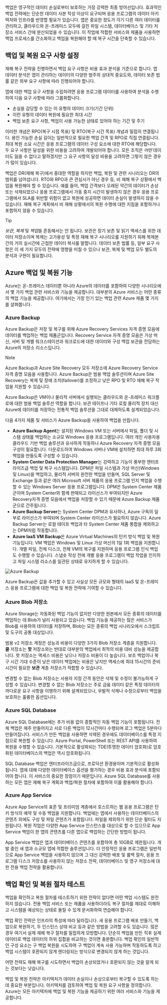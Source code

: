 백업은 영구적인 데이터 손실로부터 보호하는 가장 강력한 최종 방어선입니다. 효과적인 백업 전략에는 단순한 데이터 사본 작성 이상이 요구되며 응용 프로그램의 데이터 아키텍처와 인프라를 반영할 필요가 있습니다. 앱은 중요한 정도가 각기 다른 여러 데이터를 관리하고, 클라우드와 온-프레미스 모두에 걸친 파일 시스템, 데이터베이스 및 기타 저장소 서비스 간에 분산되었을 수 있습니다. 이 작업에 적합한 서비스와 제품을 사용하면 백업 프로세스를 간소화하고 백업을 복원해야 할 때 복구 시간을 단축할 수 있습니다.

## <a name="establish-backup-and-restoration-requirements"></a>백업 및 복원 요구 사항 설정

재해 복구 전략을 진행하면서 백업 요구 사항은 비용 효과 분석을 기준으로 합니다. 앱 데이터 분석은 앱이 관리하는 데이터의 다양한 범주의 상대적 중요도와, 데이터 보존 법률 같은 외부 요구 사항에 따라 진행되어야 합니다.

앱에 대한 백업 요구 사항을 수립하려면 응용 프로그램 데이터를 사용하여 분석을 수행하여 다음 요구 사항에 따라 그룹화합니다.

* 손실을 감당할 수 있는 이 유형의 데이터 크기(기간 단위)
* 이런 유형의 데이터 복원에 필요한 최대 시간
* 백업 보존 요구 사항, 백업이 사용 가능한 상태로 있어야 하는 기간 및 주기

이러한 개념은 RPO(복구 시점 목표) 및 RTO(복구 시간 목표) 개념과 밀접히 연결됩니다. 용인 가능한 손실 길이는 일반적으로 필요한 백업 간격 및 RPO로 직접 연결됩니다. 최대 복원 소요 시간은 응용 프로그램의 데이터 구성 요소에 대한 RTO에 해당합니다. 두 요구 사항은 달성을 위한 비용을 고려하여 개발되어야 합니다. 모든 조직은 *어떤* 데이터도 잃을 수 없다고 말하겠지만 그 요구 사항의 달성 비용을 고려하면 그렇지 않은 경우가 많이 있습니다.

백업은 DR(재해 복구)에서 중대한 역할을 하지만 백업, 복원 및 관련 시나리오는 DR의 범위를 넘어섭니다. RTO와 RPO과 큰 관심사가 아닌 경우 등, 비 재해 복구 상황에서 백업을 복원해야 할 수 있습니다. 예를 들어, 백업 간격보다 오래된 약간의 데이터가 손상 또는 삭제되었으나 응용 프로그램에서 가동 중지 시간이 발생하지 않은 경우 응용 프로그램에서 SLA를 위반할 위험이 없고 복원에 성공하면 데이터 손실이 발생하지 않을 수 있습니다. 재해 복구 계획에서 비 재해 상황에서의 복원 수행에 대한 지침을 포함하거나 포함하지 않을 수 있습니다.

> [!TIP]
> *보관*, *복제* 및 *백업*을 혼동해서는 안 됩니다. 보관은 장기 보존 및 읽기 액세스를 위한 데이터 저장소이며 복제는 고가용성 및 특정 재해 복구 시나리오를 지원하기 위해 복제본 간의 거의 실시간에 근접한 데이터 복사를 말합니다. 데이터 보존 법률 등, 일부 요구 사항은 이 세 가지 모두의 전략에 영향을 미칠 수 있으나 보관, 복제 및 백업 모두 별도의 분석과 구현이 필요합니다.

## <a name="azure-backup-and-restore-capabilities"></a>Azure 백업 및 복원 기능

Azure는 온-프레미스 데이터뿐 아니라 Azure의 데이터를 포함하여 다양한 시나리오에서 몇 가지 백업 관련 서비스와 기능을 제공합니다. 대부분의 Azure 서비스는 어떤 종류의 백업 기능을 제공합니다. 여기에서는 가장 인기 있는 백업 관련 Azure 제품 몇 가지를 살펴봅니다.

### <a name="azure-backup"></a>Azure Backup

Azure Backup은 저장 및 복구를 위해 Azure Recovery Services 자격 증명 모음에 데이터를 백업하는 백업 제품군입니다. Recovery Service 자격 증명 모음은 가상 머신, 서버 및 개별 워크스테이션과 워크로드에 대한 데이터와 구성 백업 보관을 전담하는 Azure의 저장소 리소스입니다.

> [!NOTE]
> Azure Backup과 Azure Site Recovery 모두 저장소에 Azure Recovery Service 자격 증명 모음을 사용합니다. Azure Backup은 범용 백업 솔루션이며 Azure Site Recovery는 복제 및 장애 조치(failover)를 조정하고 낮은 RPO 및 RTO 재해 복구 작업을 지원할 수 있습니다.

Azure Backup은 VM이나 물리적 서버에서 실행되는 클라우드와 온-프레미스 워크플로에 대한 범용 백업 솔루션 역할을 합니다. 보관 테이프나 기타 로컬 물리적 장치 대신 Azure에 데이터를 저장하는 전통적 백업 솔루션을 그대로 대체하도록 설계되었습니다.

다음 4가지 제품 및 서비스가 Azure Backup을 사용하여 백업을 만듭니다.

* **Azure Backup Agent**는 설치된 Windows VM 또는 서버에서 파일, 폴더 및 시스템 상태를 백업하는 소규모 Windows 응용 프로그램입니다. 여러 개인 사용자용 클라우드 기반 백업 솔루션과 유사하게 작동하나 Azure Recovery 자격 증명 모음 구성이 필요합니다. 다운로드하여 Windows 서버나 VM에 설치하면 최대 하루 3회 백업을 만들도록 구성할 수 있습니다.
* **System Center Data Protection Manager**는 강력하고 기능이 풍부한 엔터프라이즈급 백업 및 복구 시스템입니다. DPM은 파일 시스템과 가상 머신(Windows 및 Linux)을 백업하고, 물리적 서버의 완전한 백업을 만들며, SQL Server 및 Exchange 등과 같은 여러 Microsoft 서버 제품의 응용 프로그램 인지 백업을 수행할 수 있는 Windows Server 응용 프로그램입니다. DPM은 System Center 제품군이며 System Center와 함께 판매되고 라이선스가 부여되지만 Azure Recovery자격 증명 모음에서 백업을 저장할 수 있기 때문에 Azure Backup 제품군으로 간주됩니다.
* **Azure Backup Server**는 System Center DPM과 유사하나, Azure 구독의 일부로 라이선스가 부여되며 System Center 라이선스가 필요하지 않습니다. Azure Backup Server는 로컬 테이프 백업과 타 System Center 제품 통합을 제외하고는 DPM처럼 작동합니다.
* **Azure IaaS VM Backup**은 Azure Virtual Machines의 턴키 방식 백업 및 복원 기능입니다. VM 백업은 Windows 및 Linux 가상 머신의 1일 1회 백업을 지원합니다. 개별 파일, 전체 디스크, 전체 VM의 복구를 지원하며 응용 프로그램 인식 백업도 수행할 수 있습니다. 스냅숏 작성 전에 개별 응용 프로그램이 백업 작업을 인지하고 파일 시스템 리소스를 일관된 상태로 유지하게 할 수 있습니다.

![Azure Backup](../media-draft/azure-backup.png)

Azure Backup은 값을 추가할 수 있고 사실상 모든 규모와 형태의 IaaS 및 온-프레미스 응용 프로그램에 대한 백업 및 복원 전략에 기여할 수 있습니다.

### <a name="azure-blob-storage"></a>Azure Blob 저장소

Azure Storage는 자동화된 백업 기능이 없지만 다양한 원본에서 모든 종류의 데이터를 백업하는 데 Blob가 널리 사용되고 있습니다. 백업 기능을 제공하는 많은 서비스가 Blob를 사용하여 데이터를 저장하며, Blob는 모든 종류의 백업 시나리오에서 스크립트 및 도구의 공통 대상입니다.

범용 v2 저장소 계정은 성능과 비용이 다양한 3가지 Blob 저장소 계층을 지원합니다. **쿨** 저장소는 **핫** 저장소와는 반대로 대부분의 백업에서 최적의 비용 대비 성능을 제공합니다. 핫 저장소는 액세스 비용은 낮으나 저장소 비용이 더 높습니다. 보조 백업이나 복구 시간 기대 수준이 낮은 데이터 백업에는 비용은 낮지만 액세스에 최대 15시간의 준비 시간이 필요한 **보관** 계층 저장소가 적합할 수 있습니다.

변경할 수 없는 Blob 저장소는 사용자 지정 간격 동안은 삭제 및 수정이 불가능하게 구성할 수 있습니다. 변경할 수 없는 Blob 저장소는 주로 금융 데이터 같은 특정 데이터의 까다로운 요구 사항을 이행하기 위해 설계되었으나, 우발적 삭제나 수정으로부터 백업을 보호하는 훌륭한 옵션입니다.

### <a name="azure-sql-database"></a>Azure SQL Database

Azure SQL Database에는 추가 비용 없이 종합적인 자동 백업 기능이 포함됩니다. 전체 백업은 매주 만들어지고 서로 다른 백업이 12시간마다 수행되며 로그 백업은 5분마다 만들어집니다. 서비스가 만든 백업을 사용하면 삭제된 경우에도 데이터베이스를 특정 지점으로 복원할 수 있습니다. Azure Portal, PowerShell 또는 REST API를 사용하여 복원을 수행할 수 있습니다. 기본적으로 활성화되는 TDE(투명한 데이터 암호화)로 암호화된 데이터베이스의 백업은 역시 암호화됩니다.

SQL Database 백업은 엔터프라이즈급으로, 프로덕션 환경용이며 기본적으로 활성화됩니다. 앱에 대해 다양한 데이터베이스 옵션을 평가하는 경우 비용 효과 분석에 포함되어야 합니다. 이 서비스의 중요한 장점이기 때문입니다.  Azure SQL Database를 사용하는 모든 앱은 재해 복구 계획과 백업/복원 절차에 포함하여 이를 활용해야 합니다.

### <a name="azure-app-service"></a>Azure App Service

Azure App Service의 표준 및 프리미엄 계층에서 호스트하는 웹 응용 프로그램은 턴키 방식의 예약 및 수동 백업을 지원합니다. 백업에는 앱에서 사용하는 데이터베이스의 콘텐츠 외에도 구성 및 파일 콘텐츠가 포함됩니다. 파일을 제외하기 위한 단순 필터도 지원됩니다. 복원 작업은 다양한 App Service 인스턴스를 대상으로 할 수 있으므로 App Service 백업이 한 앱의 콘텐츠를 다른 앱으로 백업하는 간단한 방법이 됩니다.

App Service 백업은 앱과 데이터베이스 콘텐츠를 포함하여 총 10GB로 제한됩니다. 개발 중인 새 앱과 소규모 앱에 적합한 솔루션입니다. 더 안정적인 응용 프로그램은 일반적으로 App Service 백업을 사용하지 않으며 그 대신 강력한 배포 및 롤백 절차, 응용 프로그램 디스크 저장소를 사용하지 않는 저장소 전략, 데이터베이스 및 영구 저장소에 대한 전용 백업 전략을 활용합니다.

## <a name="verify-backups-and-test-restore-procedures"></a>백업 확인 및 복원 절차 테스트

백업을 확인하고 복원 절차를 테스트하기 위한 전략이 없다면 어떤 백업 시스템도 완전하지 않습니다. 전용 백업 서비스 또는 제품을 사용하더라도 복구 절차를 제대로 이해하고 시스템을 예상되는 상태로 돌릴 수 있게 문서화하여 연습해야 합니다.

백업 확인 전략은 인프라의 특성에 따라 달라집니다. 새 응용 프로그램 배포 만들기, 백업으로 복원하기, 두 인스턴스 상태 비교 등과 같은 방법을 고려할 수도 있습니다. 많은 경우 여기서 실제 재해 복구 절차를 밀접하게 모방합니다. 단순히 백업을 만든 직후 실제 데이터로 백업 데이터의 하위 집합을 비교하는 것이면 충분합니다. 백업 확인의 일반적인 구성 요소는 구 백업 복원을 시도하여 구 백업이 계속 사용 가능하며 작동하도록 하고 백업 시스템이 호환되지 않게 렌더링되는 방식으로 변경되지 않게 하는 것입니다.

어떤 전략도 재해 복구를 시도하면서 백업이 손상되었거나 호환되지 않는 것을 알게 되는 것보다는 낫습니다.

백업 및 복원 전략은 아키텍처가 데이터 손실이나 손상으로부터 복구할 수 있도록 하는 데 중요한 부분입니다. 아키텍처를 검토하여 백업 및 복원 요구 사항을 정의합니다. Azure는 모든 아키텍처에 백업 및 복원 기능을 제공하기 위한 여러 서비스와 기능을 제공합니다.
